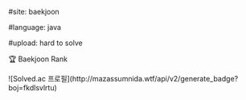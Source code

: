 #site: baekjoon 

#language: java

#upload: hard to solve


<p>🏆 Baekjoon Rank </p>
![Solved.ac 프로필](http://mazassumnida.wtf/api/v2/generate_badge?boj=fkdlsvlrtu)
</div>
